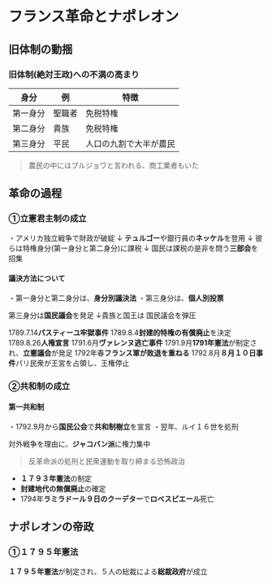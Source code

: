 # フランス革命とナポレオン
## 旧体制の動揺
### 旧体制(絶対王政)への不満の高まり
|身分|例|特徴|
|-|-|-|
|第一身分|聖職者|免税特権|
|第二身分|貴族|免税特権|
|第三身分|平民|人口の九割で大半が農民
>農民の中にはブルジョワと言われる、商工業者もいた

## 革命の過程
### ①立憲君主制の成立
・アメリカ独立戦争で財政が破綻
↓
**テュルゴー**や銀行員の**ネッケル**を登用
↓
彼らは特権身分(第一身分と第二身分)に課税
↓
国民は課税の是非を問う**三部会**を招集

#### 議決方法について
・第一身分と第二身分は、**身分別議決法**
・第三身分は、**個人別投票**

第三身分は**国民議会**を発足
↓貴族と国王は
国民議会を弾圧

1789.7.14**パスティーユ牢獄事件**
1789.8.4**封建的特権の有償廃止**を決定
1789.8.26**人権宣言**
1791.6月**ヴァレンヌ逃亡事件**
1791.9月**1791年憲法**が制定され、**立憲議会**が発足
1792年春**フランス軍が敗退を重ねる**
1792.8月**８月１０日事件**パリ民衆が王宮を占領し、王権停止

### ②共和制の成立
#### 第一共和制
・1792.9月から**国民公会**で**共和制樹立**を宣言
・翌年、ルイ１６世を処刑

対外戦争を理由に、**ジャコバン派**に権力集中
>反革命派の処刑と民衆運動を取り締まる恐怖政治

- **１７９３年憲法**の制定
- **封建地代の無償廃止**の確定
- 1794年**ラミラドール９日のクーデター**で**ロベスピエール**死亡

## ナポレオンの帝政
### ①１７９５年憲法
**１７９５年憲法**が制定され、５人の総裁による**総裁政府**が成立
<!--stackedit_data:
eyJoaXN0b3J5IjpbLTE5OTU2MzEyMjYsNTg3MjQ5OTU4LC03MT
Q3MjU1ODQsLTIwOTI1MzQ5MDIsNzQ2MzM0NDk4XX0=
-->